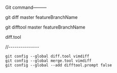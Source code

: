
Git command———



git diff master featureBranchName


git difftool  master featureBranchName   



diff.tool

//---------------

```
git config --global diff.tool vimdiff
git config --global merge.tool vimdiff
git config --global --add difftool.prompt false
```


